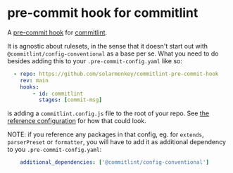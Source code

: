 # pre-commit hook for commitlint

A [pre-commit hook][0] for [commitlint][1].

It is agnostic about rulesets, in the sense that it doesn't start out with
`@commitlint/config-conventional` as a base per se. What you need to do besides
adding this to your `.pre-commit-config.yaml` like so:

```yaml
  - repo: https://github.com/solarmonkey/commitlint-pre-commit-hook
    rev: main
    hooks:
        - id: commitlint
          stages: [commit-msg]
```

is adding a `commitlint.config.js` file to the root of your repo. See [the
reference configuration][2] for how that could look.

NOTE: if you reference any packages in that config, eg. for `extends`,
`parserPreset` or `formatter`, you will have to add it as additional dependency
to you `.pre-commit-config.yaml`:

```yaml
    additional_dependencies: ['@commitlint/config-conventional']
```

[0]: https://pre-commit.com/#adding-pre-commit-plugins-to-your-project
[1]: https://github.com/conventional-changelog/commitlint
[2]: https://github.com/conventional-changelog/commitlint/blob/master/docs/reference-configuration.md
